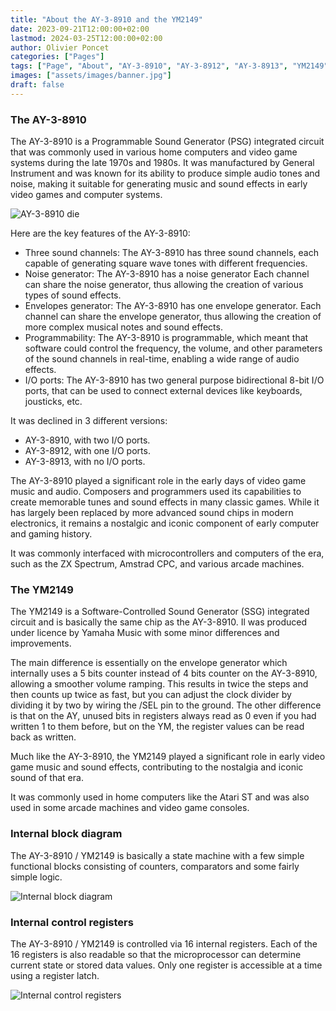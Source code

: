 ```yaml
---
title: "About the AY-3-8910 and the YM2149"
date: 2023-09-21T12:00:00+02:00
lastmod: 2024-03-25T12:00:00+02:00
author: Olivier Poncet
categories: ["Pages"]
tags: ["Page", "About", "AY-3-8910", "AY-3-8912", "AY-3-8913", "YM2149"]
images: ["assets/images/banner.jpg"]
draft: false
---
```

### The AY-3-8910

The AY-3-8910 is a Programmable Sound Generator (PSG) integrated circuit that was commonly used in various home computers and video game systems during the late 1970s and 1980s. It was manufactured by General Instrument and was known for its ability to produce simple audio tones and noise, making it suitable for generating music and sound effects in early video games and computer systems.

![AY-3-8910 die](/assets/images/ay-3-8910-die.jpg)

Here are the key features of the AY-3-8910:

  - Three sound channels: The AY-3-8910 has three sound channels, each capable of generating square wave tones with different frequencies.
  - Noise generator: The AY-3-8910 has a noise generator Each channel can share the noise generator, thus allowing the creation of various types of sound effects.
  - Envelopes generator: The AY-3-8910 has one envelope generator. Each channel can share the envelope generator, thus allowing the creation of more complex musical notes and sound effects.
  - Programmability: The AY-3-8910 is programmable, which meant that software could control the frequency, the volume, and other parameters of the sound channels in real-time, enabling a wide range of audio effects.
  - I/O ports: The AY-3-8910 has two general purpose bidirectional 8-bit I/O ports, that can be used to connect external devices like keyboards, jousticks, etc.

It was declined in 3 different versions:

  - AY-3-8910, with two I/O ports.
  - AY-3-8912, with one I/O ports.
  - AY-3-8913, with no I/O ports.

The AY-3-8910 played a significant role in the early days of video game music and audio. Composers and programmers used its capabilities to create memorable tunes and sound effects in many classic games. While it has largely been replaced by more advanced sound chips in modern electronics, it remains a nostalgic and iconic component of early computer and gaming history.

It was commonly interfaced with microcontrollers and computers of the era, such as the ZX Spectrum, Amstrad CPC, and various arcade machines.

### The YM2149

The YM2149 is a Software-Controlled Sound Generator (SSG) integrated circuit and is basically the same chip as the AY-3-8910. Il was produced under licence by Yamaha Music with some minor differences and improvements.

The main difference is essentially on the envelope generator which internally uses a 5 bits counter instead of 4 bits counter on the AY-3-8910, allowing a smoother volume ramping. This results in twice the steps and then counts up twice as fast, but you can adjust the clock divider by dividing it by two by wiring the /SEL pin to the ground. The other difference is that on the AY, unused bits in registers always read as 0 even if you had written 1 to them before, but on the YM, the register values can be read back as written.

Much like the AY-3-8910, the YM2149 played a significant role in early video game music and sound effects, contributing to the nostalgia and iconic sound of that era.

It was commonly used in home computers like the Atari ST and was also used in some arcade machines and video game consoles.

### Internal block diagram

The AY-3-8910 / YM2149 is basically a state machine with a few simple functional blocks consisting of counters, comparators and some fairly simple logic.

![Internal block diagram](/assets/images/internal-block-diagram.jpg)

### Internal control registers

The AY-3-8910 / YM2149 is controlled via 16 internal registers. Each of the 16 registers is also readable so that the microprocessor can determine current state or stored data values. Only one register is accessible at a time using a register latch.

![Internal control registers](/assets/images/internal-control-registers.jpg)

